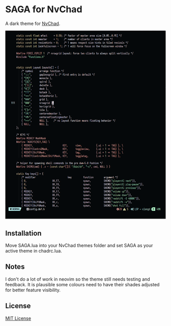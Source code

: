 # SAGA for NvChad
A dark theme for [NvChad](https://github.com/NvChad/NvChad).

![Screenshot](./screenshot.png)

## Installation
Move SAGA.lua into your NvChad themes folder and set SAGA as your active theme in chadrc.lua. 


## Notes
I don't do a lot of work in neovim so the theme still needs testing and feedback. It is plausible some colours need to have their shades adjusted for better feature visibility. 

## License

[MIT License](./LICENSE)
